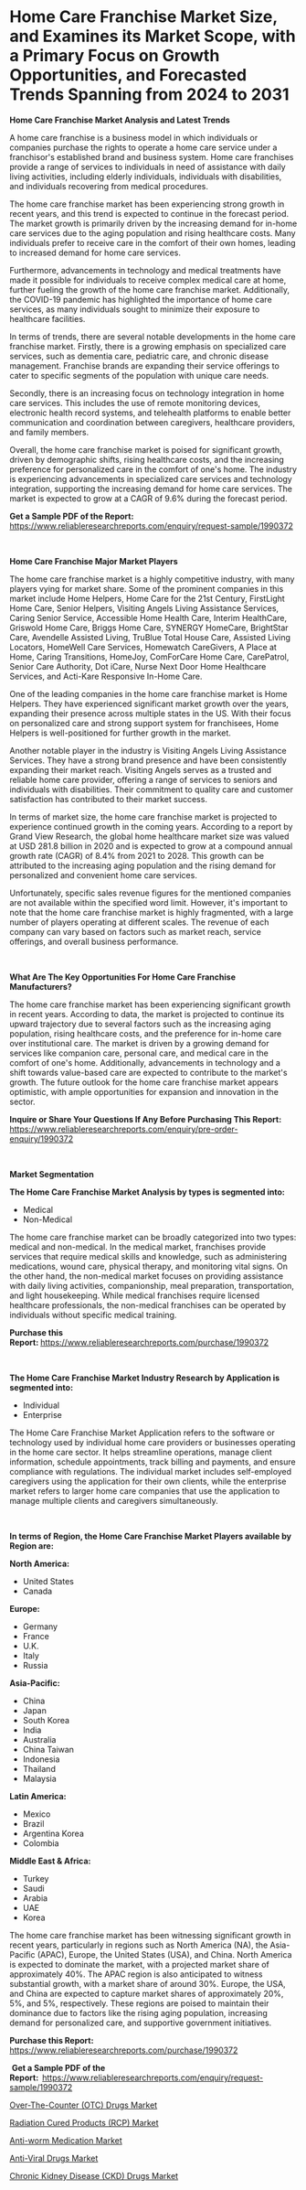 <p><h1>Home Care Franchise Market Size, and Examines its Market Scope, with a Primary Focus on Growth Opportunities, and Forecasted Trends Spanning from 2024 to 2031</h1></p><p><strong>Home Care Franchise Market Analysis and Latest Trends</strong></p>
<p><p>A home care franchise is a business model in which individuals or companies purchase the rights to operate a home care service under a franchisor's established brand and business system. Home care franchises provide a range of services to individuals in need of assistance with daily living activities, including elderly individuals, individuals with disabilities, and individuals recovering from medical procedures.</p><p>The home care franchise market has been experiencing strong growth in recent years, and this trend is expected to continue in the forecast period. The market growth is primarily driven by the increasing demand for in-home care services due to the aging population and rising healthcare costs. Many individuals prefer to receive care in the comfort of their own homes, leading to increased demand for home care services.</p><p>Furthermore, advancements in technology and medical treatments have made it possible for individuals to receive complex medical care at home, further fueling the growth of the home care franchise market. Additionally, the COVID-19 pandemic has highlighted the importance of home care services, as many individuals sought to minimize their exposure to healthcare facilities.</p><p>In terms of trends, there are several notable developments in the home care franchise market. Firstly, there is a growing emphasis on specialized care services, such as dementia care, pediatric care, and chronic disease management. Franchise brands are expanding their service offerings to cater to specific segments of the population with unique care needs.</p><p>Secondly, there is an increasing focus on technology integration in home care services. This includes the use of remote monitoring devices, electronic health record systems, and telehealth platforms to enable better communication and coordination between caregivers, healthcare providers, and family members.</p><p>Overall, the home care franchise market is poised for significant growth, driven by demographic shifts, rising healthcare costs, and the increasing preference for personalized care in the comfort of one's home. The industry is experiencing advancements in specialized care services and technology integration, supporting the increasing demand for home care services. The market is expected to grow at a CAGR of 9.6% during the forecast period.</p></p>
<p><strong>Get a Sample PDF of the Report:&nbsp;</strong> <a href="https://www.reliableresearchreports.com/enquiry/request-sample/1990372">https://www.reliableresearchreports.com/enquiry/request-sample/1990372</a></p>
<p>&nbsp;</p>
<p><strong>Home Care Franchise Major Market Players</strong></p>
<p><p>The home care franchise market is a highly competitive industry, with many players vying for market share. Some of the prominent companies in this market include Home Helpers, Home Care for the 21st Century, FirstLight Home Care, Senior Helpers, Visiting Angels Living Assistance Services, Caring Senior Service, Accessible Home Health Care, Interim HealthCare, Griswold Home Care, Briggs Home Care, SYNERGY HomeCare, BrightStar Care, Avendelle Assisted Living, TruBlue Total House Care, Assisted Living Locators, HomeWell Care Services, Homewatch CareGivers, A Place at Home, Caring Transitions, HomeJoy, ComForCare Home Care, CarePatrol, Senior Care Authority, Dot iCare, Nurse Next Door Home Healthcare Services, and Acti-Kare Responsive In-Home Care.</p><p>One of the leading companies in the home care franchise market is Home Helpers. They have experienced significant market growth over the years, expanding their presence across multiple states in the US. With their focus on personalized care and strong support system for franchisees, Home Helpers is well-positioned for further growth in the market.</p><p>Another notable player in the industry is Visiting Angels Living Assistance Services. They have a strong brand presence and have been consistently expanding their market reach. Visiting Angels serves as a trusted and reliable home care provider, offering a range of services to seniors and individuals with disabilities. Their commitment to quality care and customer satisfaction has contributed to their market success.</p><p>In terms of market size, the home care franchise market is projected to experience continued growth in the coming years. According to a report by Grand View Research, the global home healthcare market size was valued at USD 281.8 billion in 2020 and is expected to grow at a compound annual growth rate (CAGR) of 8.4% from 2021 to 2028. This growth can be attributed to the increasing aging population and the rising demand for personalized and convenient home care services.</p><p>Unfortunately, specific sales revenue figures for the mentioned companies are not available within the specified word limit. However, it's important to note that the home care franchise market is highly fragmented, with a large number of players operating at different scales. The revenue of each company can vary based on factors such as market reach, service offerings, and overall business performance.</p></p>
<p>&nbsp;</p>
<p><strong>What Are The Key Opportunities For Home Care Franchise Manufacturers?</strong></p>
<p><p>The home care franchise market has been experiencing significant growth in recent years. According to data, the market is projected to continue its upward trajectory due to several factors such as the increasing aging population, rising healthcare costs, and the preference for in-home care over institutional care. The market is driven by a growing demand for services like companion care, personal care, and medical care in the comfort of one's home. Additionally, advancements in technology and a shift towards value-based care are expected to contribute to the market's growth. The future outlook for the home care franchise market appears optimistic, with ample opportunities for expansion and innovation in the sector.</p></p>
<p><strong>Inquire or Share Your Questions If Any Before Purchasing This Report:</strong> <a href="https://www.reliableresearchreports.com/enquiry/pre-order-enquiry/1990372">https://www.reliableresearchreports.com/enquiry/pre-order-enquiry/1990372</a></p>
<p>&nbsp;</p>
<p><strong>Market Segmentation</strong></p>
<p><strong>The Home Care Franchise Market Analysis by types is segmented into:</strong></p>
<p><ul><li>Medical</li><li>Non-Medical</li></ul></p>
<p><p>The home care franchise market can be broadly categorized into two types: medical and non-medical. In the medical market, franchises provide services that require medical skills and knowledge, such as administering medications, wound care, physical therapy, and monitoring vital signs. On the other hand, the non-medical market focuses on providing assistance with daily living activities, companionship, meal preparation, transportation, and light housekeeping. While medical franchises require licensed healthcare professionals, the non-medical franchises can be operated by individuals without specific medical training.</p></p>
<p><strong>Purchase this Report:&nbsp;</strong><a href="https://www.reliableresearchreports.com/purchase/1990372">https://www.reliableresearchreports.com/purchase/1990372</a></p>
<p>&nbsp;</p>
<p><strong>The Home Care Franchise Market Industry Research by Application is segmented into:</strong></p>
<p><ul><li>Individual</li><li>Enterprise</li></ul></p>
<p><p>The Home Care Franchise Market Application refers to the software or technology used by individual home care providers or businesses operating in the home care sector. It helps streamline operations, manage client information, schedule appointments, track billing and payments, and ensure compliance with regulations. The individual market includes self-employed caregivers using the application for their own clients, while the enterprise market refers to larger home care companies that use the application to manage multiple clients and caregivers simultaneously.</p></p>
<p>&nbsp;</p>
<p><strong>In terms of Region, the Home Care Franchise Market Players available by Region are:</strong></p>
<p>
    <p> <strong> North America: </strong>
        <ul>
            <li>United States</li>
            <li>Canada</li>
        </ul>
        </p> 
    <p> <strong> Europe: </strong>
        <ul>
            <li>Germany</li>
            <li>France</li>
            <li>U.K.</li>
            <li>Italy</li>
            <li>Russia</li>
        </ul>
        </p> 
    <p> <strong> Asia-Pacific: </strong>
        <ul>
            <li>China</li>
            <li>Japan</li>
            <li>South Korea</li>
            <li>India</li>
            <li>Australia</li>
            <li>China Taiwan</li>
            <li>Indonesia</li>
            <li>Thailand</li>
            <li>Malaysia</li>
        </ul>
        </p> 
    <p> <strong> Latin America: </strong>
        <ul>
            <li>Mexico</li>
            <li>Brazil</li>
            <li>Argentina Korea</li>
            <li>Colombia</li>
        </ul>
        </p> 
    <p> <strong> Middle East & Africa: </strong>
        <ul>
            <li>Turkey</li>
            <li>Saudi</li>
            <li>Arabia</li>
            <li>UAE</li>
            <li>Korea</li>
        </ul>
    </p>
    </p>
<p><p>The home care franchise market has been witnessing significant growth in recent years, particularly in regions such as North America (NA), the Asia-Pacific (APAC), Europe, the United States (USA), and China. North America is expected to dominate the market, with a projected market share of approximately 40%. The APAC region is also anticipated to witness substantial growth, with a market share of around 30%. Europe, the USA, and China are expected to capture market shares of approximately 20%, 5%, and 5%, respectively. These regions are poised to maintain their dominance due to factors like the rising aging population, increasing demand for personalized care, and supportive government initiatives.</p></p>
<p><strong>Purchase this Report: </strong><a href="https://www.reliableresearchreports.com/purchase/1990372">https://www.reliableresearchreports.com/purchase/1990372</a></p>
<p>&nbsp;<strong>Get a Sample PDF of the Report:&nbsp;&nbsp;</strong><a href="https://www.reliableresearchreports.com/enquiry/request-sample/1990372">https://www.reliableresearchreports.com/enquiry/request-sample/1990372</a></p>
<p><strong></strong></p>
<p><p><a href="https://medium.com/@judyolson40/over-the-counter-otc-drugs-market-size-market-outlook-and-market-forecast-2024-to-2031-ac706e52441d">Over-The-Counter (OTC) Drugs Market</a></p><p><a href="https://medium.com/p/3e73d56bc053/edit">Radiation Cured Products (RCP) Market</a></p><p><a href="https://medium.com/p/0d48c0b25bf0/edit">Anti-worm Medication Market</a></p><p><a href="https://github.com/kuntayevaz/Market-Research-Report-List-2/blob/main/anti-viral-drugs-market.md">Anti-Viral Drugs Market</a></p><p><a href="https://github.com/kipkeeva/Market-Research-Report-List-2/blob/main/chronic-kidney-disease-ckd-drugs-market.md">Chronic Kidney Disease (CKD) Drugs Market</a></p></p>